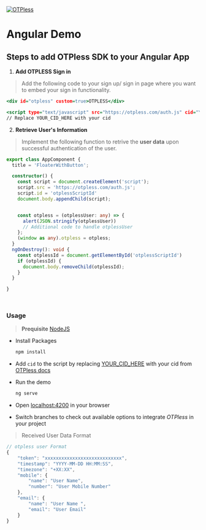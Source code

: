 [![OTPless](https://d1j61bbz9a40n6.cloudfront.net/website/home/v4/logo/white_logo.svg)](https://otpless.com/platforms/angular)

# Angular Demo

## Steps to add OTPless SDK to your Angular App

1. **Add OTPLESS Sign in**

> Add the following code to your sign up/ sign in page where you want to embed your sign in functionality.

```index.html
<div id="otpless" custom=true>OTPLESS</div>

<script type="text/javascript" src="https://otpless.com/auth.js" cid="YOUR_CID_HERE"></script>
// Replace YOUR_CID_HERE with your cid
```

2. **Retrieve User's Information**

> Implement the following function to retrive the **user data** upon successful authentication of the user.

```component.ts
export class AppComponent {
  title = 'FloaterWithButton';

  constructor() {
    const script = document.createElement('script');
    script.src = 'https://otpless.com/auth.js';
    script.id = 'otplessScriptId'
    document.body.appendChild(script);


    const otpless = (otplessUser: any) => {
      alert(JSON.stringify(otplessUser))
      // Additional code to handle otplessUser
    };
    (window as any).otpless = otpless;
  }
  ngOnDestroy(): void {
    const otplessId = document.getElementById('otplessScriptId')
    if (otplessId) {
      document.body.removeChild(otplessId);
    }
  }

}




```




### Usage

> **Prequisite** [NodeJS](https://nodejs.org/en)

- Install Packages

    ```bash
    npm install
    ```

- Add `cid` to the script by replacing [YOUR_CID_HERE](./src/index.html#L14) with your cid from [OTPless docs](https://otpless.com/platforms/angular#angular_STEP_1)

- Run the demo

    ```bash
   ng serve

    ```

- Open [localhost:4200]((http://localhost:4200/)) in your browser
- Switch branches to check out available options to integrate *OTPless* in your project



> Received User Data Format

```js
// otpless user Format
{
    "token": "xxxxxxxxxxxxxxxxxxxxxxxxxxxx",
    "timestamp": "YYYY-MM-DD HH:MM:SS",
    "timezone": "+XX:XX",
    "mobile": {
        "name": "User Name",
        "number": "User Mobile Number"
    },
    "email": {
        "name": "User Name ",
        "email": "User Email"
    }
}
```
